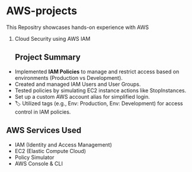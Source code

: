 # AWS-projects
This Repositry showcases hands-on experience with AWS
1. Cloud Security using AWS IAM
   ## Project Summary

-  Implemented **IAM Policies** to manage and restrict access based on environments (Production vs Development).
-  Created and managed IAM Users and User Groups.
-  Tested policies by simulating EC2 instance actions like StopInstances.
-  Set up a custom AWS account alias for simplified login.
- 🏷 Utilized tags (e.g., Env: Production, Env: Development) for access control in IAM policies.

## AWS Services Used

- IAM (Identity and Access Management)
- EC2 (Elastic Compute Cloud)
- Policy Simulator
- AWS Console & CLI



